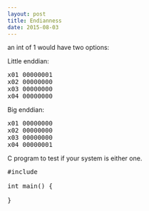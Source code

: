 ```yaml
---
layout: post
title: Endianness
date: 2015-08-03
---
```


an int of 1 would have two options:

Little enddian:
<pre>
x01 00000001
x02 00000000
x03 00000000
x04 00000000
</pre>
Big enddian:
<pre>
x01 00000000
x02 00000000
x03 00000000
x04 00000001
</pre>

C program to test if your system is either one.

<pre>
#include <stdio.h>

int main() {

}
</pre>
